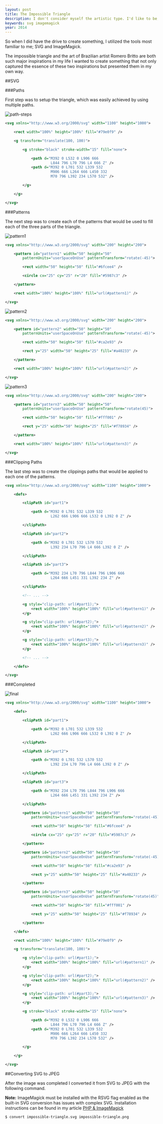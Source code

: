 ```yaml
---
layout: post
title: The Impossible Triangle
description: I don't consider myself the artistic type. I'd like to be, but my mind works in a more programatic way. The anxiety of making a mistake while drawing with pen and paper or the difficulty of using the pen tool to draw _exactly_ what I see in my mind is often too great for me to create.
keywords: svg imagemagick
year: 2014
---
```


So when I did have the drive to create something, I utilized the tools most familiar to me; SVG and ImageMagick.

The impossible triangle and the art of Brazilian artist Romero Britto are both such major inspirations in my life I wanted to create something that not only captured the essence of these two inspirations but presented them in my own way.

##SVG

###Paths

First step was to setup the triangle, which was easily achieved by using multiple paths.

![path-steps](/images/posts/the-impossible-triangle/path-steps.png)

```xml
<svg xmlns="http://www.w3.org/2000/svg" width="1100" height="1000">

	<rect width="100%" height="100%" fill="#79e0f9" />

	<g transform="translate(100, 100)">

		<g stroke="black" stroke-width="15" fill="none">

			<path d="M392 0 L532 0 L906 666
					 L844 796 L70 796 L4 666 Z" />
			<path d="M392 0 L701 532 L339 532
					 M906 666 L264 666 L450 332
					 M70 796 L392 234 L570 532" />

		</g>

	</g>

</svg>
```

###Patterns

The next step was to create each of the patterns that would be used to fill each of the three parts of the triangle.

![pattern1](/images/posts/the-impossible-triangle/pattern1.jpg)

```xml
<svg xmlns="http://www.w3.org/2000/svg" width="200" height="200">

	<pattern id="pattern1" width="50" height="50"
		patternUnits="userSpaceOnUse" patternTransform="rotate(-45)">

		<rect width="50" height="50" fill="#6fcee4" />

		<circle cx="25" cy="25" r="20" fill="#5987c3" />

	</pattern>

	<rect width="100%" height="100%" fill="url(#pattern1)" />

</svg>
```

![pattern2](/images/posts/the-impossible-triangle/pattern2.jpg)

```xml
<svg xmlns="http://www.w3.org/2000/svg" width="200" height="200">

	<pattern id="pattern2" width="50" height="50"
		patternUnits="userSpaceOnUse" patternTransform="rotate(-45)">

		<rect width="50" height="50" fill="#ca2e93" />

		<rect y="25" width="50" height="25" fill="#a40233" />

	</pattern>

	<rect width="100%" height="100%" fill="url(#pattern2)" />

</svg>
```

![pattern3](/images/posts/the-impossible-triangle/pattern3.jpg)

```xml
<svg xmlns="http://www.w3.org/2000/svg" width="200" height="200">

	<pattern id="pattern3" width="50" height="50"
		patternUnits="userSpaceOnUse" patternTransform="rotate(45)">

		<rect width="50" height="50" fill="#fff001" />

		<rect y="25" width="50" height="25" fill="#f78934" />

	</pattern>

	<rect width="100%" height="100%" fill="url(#pattern3)" />

</svg>
```

###Clipping Paths

The last step was to create the clippings paths that would be applied to each one of the patterns.

```xml
<svg xmlns="http://www.w3.org/2000/svg" width="1100" height="1000">

	<defs>

		<clipPath id="part1">

			<path d="M392 0 L701 532 L339 532
					 L262 666 L906 666 L532 0 L392 0 Z" />

		</clipPath>

		<clipPath id="part2">

			<path d="M392 0 L701 532 L570 532
					 L392 234 L70 796 L4 666 L392 0 Z" />

		</clipPath>

		<clipPath id="part3">

			<path d="M392 234 L70 796 L844 796 L906 666
					 L264 666 L451 331 L392 234 Z" />

		</clipPath>

		<!-- ... -->

		<g style="clip-path: url(#part1);">
			<rect width="100%" height="100%" fill="url(#pattern1)" />
		</g>

		<g style="clip-path: url(#part2);">
			<rect width="100%" height="100%" fill="url(#pattern2)" />
		</g>

		<g style="clip-path: url(#part3);">
			<rect width="100%" height="100%" fill="url(#pattern3)" />
		</g>

		<!-- ... -->

	</defs>

</svg>
```

###Completed

![final](/images/posts/the-impossible-triangle/impossible-triangle.jpg)

```xml
<svg xmlns="http://www.w3.org/2000/svg" width="1100" height="1000">

    <defs>

        <clipPath id="part1">

            <path d="M392 0 L701 532 L339 532
                     L262 666 L906 666 L532 0 L392 0 Z" />

        </clipPath>

        <clipPath id="part2">

            <path d="M392 0 L701 532 L570 532
                     L392 234 L70 796 L4 666 L392 0 Z" />

        </clipPath>

        <clipPath id="part3">

            <path d="M392 234 L70 796 L844 796 L906 666
                     L264 666 L451 331 L392 234 Z" />

        </clipPath>

        <pattern id="pattern1" width="50" height="50"
            patternUnits="userSpaceOnUse" patternTransform="rotate(-45)">

            <rect width="50" height="50" fill="#6fcee4" />

            <circle cx="25" cy="25" r="20" fill="#5987c3" />

        </pattern>

        <pattern id="pattern2" width="50" height="50"
            patternUnits="userSpaceOnUse" patternTransform="rotate(-45)">

            <rect width="50" height="50" fill="#ca2e93" />

            <rect y="25" width="50" height="25" fill="#a40233" />

        </pattern>

        <pattern id="pattern3" width="50" height="50"
            patternUnits="userSpaceOnUse" patternTransform="rotate(45)">

            <rect width="50" height="50" fill="#fff001" />

            <rect y="25" width="50" height="25" fill="#f78934" />

        </pattern>

    </defs>

    <rect width="100%" height="100%" fill="#79e0f9" />

    <g transform="translate(100, 100)">

        <g style="clip-path: url(#part1);">
            <rect width="100%" height="100%" fill="url(#pattern1)" />
        </g>

        <g style="clip-path: url(#part2);">
            <rect width="100%" height="100%" fill="url(#pattern2)" />
        </g>

        <g style="clip-path: url(#part3);">
            <rect width="100%" height="100%" fill="url(#pattern3)" />
        </g>

        <g stroke="black" stroke-width="15" fill="none">

            <path d="M392 0 L532 0 L906 666
                     L844 796 L70 796 L4 666 Z" />
            <path d="M392 0 L701 532 L339 532
                     M906 666 L264 666 L450 332
                     M70 796 L392 234 L570 532" />

        </g>

    </g>

</svg>
```

##Converting SVG to JPEG

After the image was completed I converted it from SVG to JPEG with the following command.

**Note:** ImageMagick must be installed with the RSVG flag enabled as the built-in SVG conversion has issues with complex SVG. Installation instructions can be found in my article [PHP & ImageMagick](/articles/php-and-imagemagick/#macports-instructions)

```bash
$ convert impossible-triangle.svg impossible-triangle.png
```
